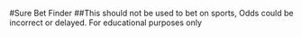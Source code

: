 #Sure Bet Finder
##This should not be used to bet on sports, Odds could be incorrect or delayed. For educational purposes only

